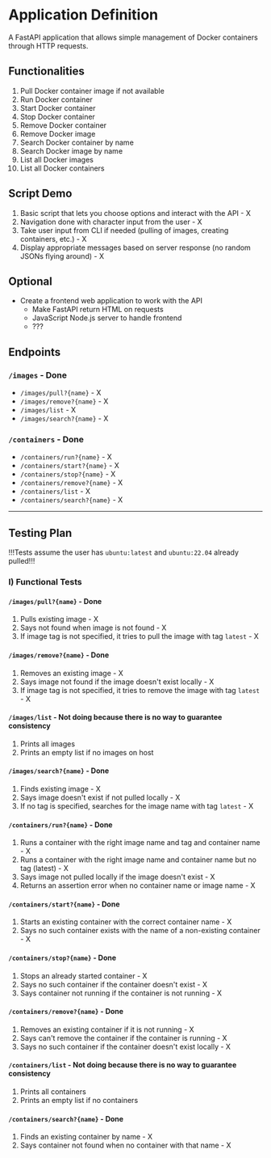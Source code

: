 # Application Definition

A FastAPI application that allows simple management of Docker containers through HTTP requests.

## Functionalities

1. Pull Docker container image if not available
2. Run Docker container
3. Start Docker container
4. Stop Docker container
5. Remove Docker container
6. Remove Docker image
7. Search Docker container by name
8. Search Docker image by name
9. List all Docker images
10. List all Docker containers

## Script Demo

1. Basic script that lets you choose options and interact with the API - X
2. Navigation done with character input from the user - X
3. Take user input from CLI if needed (pulling of images, creating containers, etc.) - X
4. Display appropriate messages based on server response (no random JSONs flying around) - X

## Optional

- Create a frontend web application to work with the API
  - Make FastAPI return HTML on requests
  - JavaScript Node.js server to handle frontend
  - ???

## Endpoints

### `/images` - Done

- `/images/pull?{name}` - X
- `/images/remove?{name}` - X
- `/images/list` - X
- `/images/search?{name}` - X

### `/containers` - Done

- `/containers/run?{name}` - X
- `/containers/start?{name}` - X
- `/containers/stop?{name}` - X
- `/containers/remove?{name}` - X
- `/containers/list` - X
- `/containers/search?{name}` - X

---

## Testing Plan

!!!Tests assume the user has `ubuntu:latest` and `ubuntu:22.04` already pulled!!!

### I) Functional Tests

#### `/images/pull?{name}` - Done

1. Pulls existing image - X
2. Says not found when image is not found - X
3. If image tag is not specified, it tries to pull the image with tag `latest` - X

#### `/images/remove?{name}` - Done

1. Removes an existing image - X
2. Says image not found if the image doesn't exist locally - X
3. If image tag is not specified, it tries to remove the image with tag `latest` - X

#### `/images/list` - Not doing because there is no way to guarantee consistency

1. Prints all images
2. Prints an empty list if no images on host

#### `/images/search?{name}` - Done

1. Finds existing image - X
2. Says image doesn't exist if not pulled locally - X
3. If no tag is specified, searches for the image name with tag `latest` - X

#### `/containers/run?{name}` - Done

1. Runs a container with the right image name and tag and container name - X
2. Runs a container with the right image name and container name but no tag (latest) - X
3. Says image not pulled locally if the image doesn't exist - X
4. Returns an assertion error when no container name or image name - X

#### `/containers/start?{name}` - Done

1. Starts an existing container with the correct container name - X
2. Says no such container exists with the name of a non-existing container - X

#### `/containers/stop?{name}` - Done

1. Stops an already started container - X
2. Says no such container if the container doesn't exist - X
3. Says container not running if the container is not running - X

#### `/containers/remove?{name}` - Done

1. Removes an existing container if it is not running - X
2. Says can't remove the container if the container is running - X
3. Says no such container if the container doesn't exist locally - X

#### `/containers/list` - Not doing because there is no way to guarantee consistency

1. Prints all containers
2. Prints an empty list if no containers

#### `/containers/search?{name}` - Done

1. Finds an existing container by name - X
2. Says container not found when no container with that name - X

